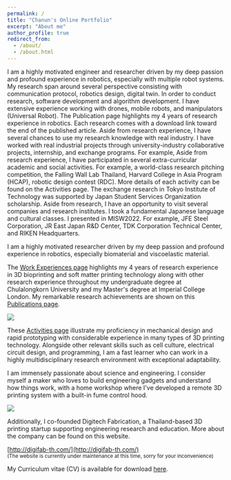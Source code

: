```yaml
---
permalink: /
title: "Chanun's Online Portfolio"
excerpt: "About me"
author_profile: true
redirect_from: 
  - /about/
  - /about.html
---
```

I am a highly motivated engineer and researcher driven by my deep passion and profound experience in robotics, especially with multiple robot systems. My research span around several perspective consisting with communication protocol, robotics design, digital twin. In order to conduct research, software development and algorithm development. I have extensive experience working with drones, mobile robots, and manipulators (Universal Robot). The Publication page highlights my 4 years of research experience in robotics. Each research comes with a download link toward the end of the published article.
Aside from research experience, I have several chances to use my research knowledge with real industry. I have worked with real industrial projects through university-industry collaborative projects, internship, and exchange programs. For example, 
Aside from research experience, I have participated in several extra-curricular academic and social activities. For example, a world-class research pitching competition, the Falling Wall Lab Thailand, Harvard College in Asia Program (HCAP), robotic design contest (RDC). More details of each activity can be found on the Activities page.
The exchange research in Tokyo Institute of Technology was supported by Japan Student Services Organization scholarship. Aside from research, I have an opportunity to visit several companies and research institutes. I took a fundamental Japanese language and cultural classes.  I presented in MISW2022. For example, JFE Steel Corporation, JR East Japan R&D Center, TDK Corporation Technical Center, and RIKEN Headquarters. 


I am a highly motivated researcher driven by my deep passion and profound experience in robotics, especially biomaterial and viscoelastic material. 

The [Work Experiences page](/research) highlights my 4 years of research experience in 3D bioprinting and soft matter printing technology along with other research experience throughout my undergraduate degree at Chulalongkorn University and my Master's degree at Imperial College London. My remarkable research achievements are shown on this [Publications page](/publications).

<img src='/images/research_images/4_2.gif'>

These [Activities page](/talks) illustrate my proficiency in mechanical design and rapid prototyping with considerable experience in many types of 3D printing technology. Alongside other relevant skills such as cell culture, electrical circuit design, and programming, I am a fast learner who can work in a highly multidisciplinary research environment with exceptional adaptability.

I am immensely passionate about science and engineering. I consider myself a maker who loves to build engineering gadgets and understand how things work, with a home workshop where I've developed a remote 3D printing system with a built-in fume control hood.

<img src='/images/about_images/Remote_Printer.jpg'>

Additionally, I co-founded Digitech Fabrication, a Thailand-based 3D printing startup supporting engineering research and education. More about the company can be found on this website. <br/>

[http://digifab-th.com/](http://digifab-th.com/) <br/><sub> (The website is currently under maintenance at this time, sorry for your inconvenience)

My Curriculum vitae (CV) is available for download [here](/files/Setthibhak-CV-Oct2023.pdf).
